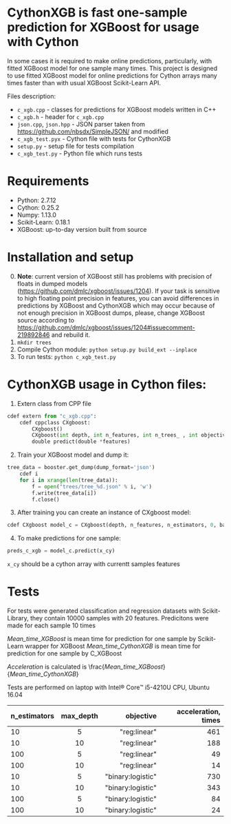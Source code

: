 # CythonXGB is fast one-sample prediction for XGBoost for usage with Cython

In some cases it is required to make online predictions, particularly, with fitted XGBoost model for one sample many times. This project is designed to use fitted XGBoost model for online predictions for Cython arrays many times faster than with usual XGBoost Scikit-Learn API.

Files description:
* `c_xgb.cpp` - classes for predictions for XGBoost models written in C++
* `c_xgb.h` - header for `c_xgb.cpp`
* `json.cpp`, `json.hpp` - JSON parser taken from https://github.com/nbsdx/SimpleJSON/ and modified
* `c_xgb_test.pyx` - Cython file with tests for CythonXGB
* `setup.py` - setup file for tests compilation
* `c_xgb_test.py` - Python file which runs tests

# Requirements
* Python: 2.7.12
* Cython: 0.25.2
* Numpy: 1.13.0
* Scikit-Learn: 0.18.1
* XGBoost: up-to-day version built from source

# Installation and setup
0. **Note**: current version of XGBoost still has problems with precision of floats in dumped models (https://github.com/dmlc/xgboost/issues/1204).
If your task is sensitive to high floating point precision in features, you can avoid differences in predictions by XGBoost and CythonXGB which may occur because of not enough precision in XGBoost dumps, please, change XGBoost source according to https://github.com/dmlc/xgboost/issues/1204#issuecomment-219892846 and rebuild it.
1. `mkdir trees`
2. Compile Cython module: `python setup.py build_ext --inplace`
3. To run tests: `python c_xgb_test.py`

# CythonXGB usage in Cython files:
   
1. Extern class from CPP file
```python
cdef extern from "c_xgb.cpp":
	cdef cppclass CXgboost:
		CXgboost()
		CXgboost(int depth, int n_features, int n_trees_ , int objective_, double base_score_)
		double predict(double *features)
```

2. Train your XGBoost model and dump it:
```python
tree_data = booster.get_dump(dump_format='json')
	cdef i
	for i in xrange(len(tree_data)):
		f = open("trees/tree_%d.json" % i, 'w')
		f.write(tree_data[i])
		f.close()
```

3. After training you can create an instance of CXgboost model:
```python
cdef CXgboost model_c = CXgboost(depth, n_features, n_estimators, 0, base_score)
```

4. To make predictions for one sample:
```python
preds_c_xgb = model_c.predict(x_cy)
```
`x_cy` should be a cython array with currentt samples features

# Tests
For tests were generated classification and regression datasets with Scikit-Library, they contain 10000 samples with 20 features. 
Predicitons were made for each sample 10 times

*Mean_time_XGBoost* is mean time for prediction for one sample by Scikit-Learn wrapper for XGBoost
*Mean_time_CythonXGB* is mean time for prediction for one sample by C_XGBoost

*Acceleration* is calculated is \frac{*Mean_time_XGBoost*}{*Mean_time_CythonXGB*}

Tests are performed on laptop with Intel® Core™ i5-4210U CPU, Ubuntu 16.04

| n_estimators        | max_depth           | objective  | acceleration, times |
| ------------- |:-------------:| -----:| -----:|
| 10      | 5 | "reg:linear" | 461 |
| 10      | 10 | "reg:linear"    | 188   |
| 100      | 5 | "reg:linear" | 49 |
| 100      | 10 | "reg:linear"    | 14   |
| 10 | 5      |    "binary:logistic" | 730 |
| 10 | 10      |    "binary:logistic" | 343 |
| 100 | 5      |    "binary:logistic" | 84 |
| 100 | 10      |    "binary:logistic" | 24 |
